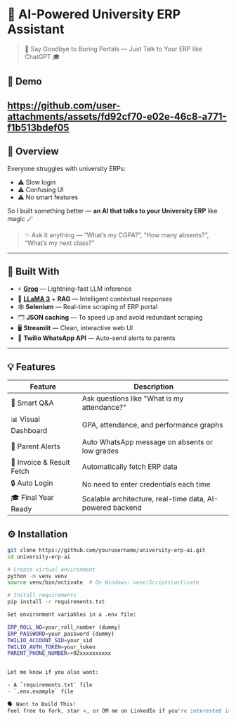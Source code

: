 
# 🧠 AI-Powered University ERP Assistant  
> 🚀 Say Goodbye to Boring Portals — Just Talk to Your ERP like ChatGPT 🎓

## 🎥 Demo

https://github.com/user-attachments/assets/fd92cf70-e02e-46c8-a771-f1b513bdef05
---

## 📌 Overview

Everyone struggles with university ERPs:
- ⚠️ Slow login
- ⚠️ Confusing UI
- ⚠️ No smart features

So I built something better — **an AI that talks to your University ERP** like magic 🪄

> ✨ Ask it anything — “What’s my CGPA?”, “How many absents?”, “What’s my next class?”

---

## 🧩 Built With

- ⚡ **[Groq](https://groq.com/)** — Lightning-fast LLM inference
- 🧠 **[LLaMA 3](https://llama.meta.com/)** + **RAG** — Intelligent contextual responses
- 🕸️ **Selenium** — Real-time scraping of ERP portal
- 🗂️ **JSON caching** — To speed up and avoid redundant scraping
- 🖥️ **Streamlit** — Clean, interactive web UI
- 📲 **Twilio WhatsApp API** — Auto-send alerts to parents

---

## 💡 Features

| Feature | Description |
|--------|-------------|
| 🧠 Smart Q&A | Ask questions like "What is my attendance?" |
| 📊 Visual Dashboard | GPA, attendance, and performance graphs |
| 📨 Parent Alerts | Auto WhatsApp message on absents or low grades |
| 🧾 Invoice & Result Fetch | Automatically fetch ERP data |
| 🔒 Auto Login | No need to enter credentials each time |
| 🎓 Final Year Ready | Scalable architecture, real-time data, AI-powered backend |

## ⚙️ Installation

```bash
git clone https://github.com/yourusername/university-erp-ai.git
cd university-erp-ai

# Create virtual environment
python -m venv venv
source venv/bin/activate  # On Windows: venv\Scripts\activate

# Install requirements
pip install -r requirements.txt

Set environment variables in a .env file:

ERP_ROLL_NO=your_roll_number (dummy)
ERP_PASSWORD=your_password (dummy)
TWILIO_ACCOUNT_SID=your_sid
TWILIO_AUTH_TOKEN=your_token
PARENT_PHONE_NUMBER=+92xxxxxxxxxx


Let me know if you also want:

- A `requirements.txt` file  
- `.env.example` file

🗣️ Want to Build This?
Feel free to fork, star ⭐, or DM me on LinkedIn if you're interested in collaborating or learning how this works.
